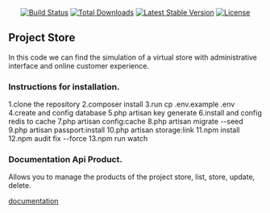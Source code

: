 <p align="center">
<a href="https://travis-ci.org/laravel/framework"><img src="https://travis-ci.org/laravel/framework.svg" alt="Build Status"></a>
<a href="https://packagist.org/packages/laravel/framework"><img src="https://poser.pugx.org/laravel/framework/d/total.svg" alt="Total Downloads"></a>
<a href="https://packagist.org/packages/laravel/framework"><img src="https://poser.pugx.org/laravel/framework/v/stable.svg" alt="Latest Stable Version"></a>
<a href="https://packagist.org/packages/laravel/framework"><img src="https://poser.pugx.org/laravel/framework/license.svg" alt="License"></a>
</p>

## Project Store

In this code we can find the simulation of a virtual store with administrative interface and online customer experience.

### Instructions for installation.

1.clone the repository
2.composer install
3.run cp .env.example .env
4.create and config database
5.php artisan key generate
6.install and config redis to cache
7.php artisan config:cache
8.php artisan migrate --seed
9.php artisan passport:install
10.php artisan storage:link
11.npm install
12.npm audit fix --force
13.npm run watch

### Documentation Api Product.

Allows you to manage the products of the project store, list, store, update, delete.

[documentation](https://isebasi.stoplight.io/studio/retp2p/edit)
